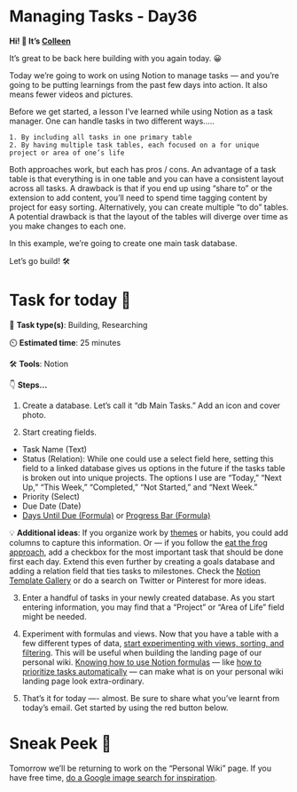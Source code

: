 # Managing Tasks - Day36


**Hi! 👋   It’s [Colleen](https://twitter.com/colleenmbrady)**

It’s great to be back here building with you again today. 😀

Today we’re going to work on using Notion to manage tasks — and you’re going to be putting learnings from the past few days into action. It also means fewer videos and pictures.

Before we get started, a lesson I’ve learned while using Notion as a task manager. One can handle tasks in two different ways.....

    1. By including all tasks in one primary table
    2. By having multiple task tables, each focused on a for unique project or area of one’s life


Both approaches work, but each has pros / cons. An advantage of a task table is that everything is in one table and you can have a consistent layout across all tasks. A drawback is that if you end up using “share to” or the extension to add content, you’ll need to spend time tagging content by project for easy sorting. Alternatively, you can create multiple “to do” tables. A potential drawback is that the layout of the tables will diverge over time as you make changes to each one.

In this example, we’re going to create one main task database.

Let’s go build! 🛠️

# Task for today 🚀

📝 **Task type(s)**: Building, Researching

⏲️ **Estimated time**: 25 minutes

🛠️ **Tools**: Notion

👇 **Steps...**

1. Create a database. Let’s call it “db Main Tasks.” Add an icon and cover photo.

2. Start creating fields.

+ Task Name (Text)
+ Status (Relation): While one could use a select field here, setting this field to a linked database gives us options in the future if the tasks table is broken out into unique projects. The options I use are “Today,” “Next Up,” “This Week,” “Completed,” “Not Started,” and “Next Week.”
+ Priority (Select)
+ Due Date (Date)
+ [Days Until Due (Formula)](https://www.redgregory.com/notion/2020/8/12/notion-deadline-tip-count-days-remaining-and-days-overdue) or [Progress Bar (Formula)](https://www.redgregory.com/notion/2021/6/4/17-progress-bar-designs-in-notion)


💡 **Additional ideas**: If you organize work by [themes](https://www.spica.com/blog/themed-days) or habits, you could add columns to capture this information. Or — if you follow the [eat the frog approach](https://www.briantracy.com/blog/time-management/the-truth-about-frogs/), add a checkbox for the most important task that should be done first each day. Extend this even further by creating a goals database and adding a relation field that ties tasks to milestones. Check the [Notion Template Gallery](https://www.notion.so/templates) or do a search on Twitter or Pinterest for more ideas.

3. Enter a handful of tasks in your newly created database. As you start entering information, you may find that a “Project” or “Area of Life” field might be needed.

4. Experiment with formulas and views. Now that you have a table with a few different types of data, [start experimenting with views, sorting, and filtering](https://www.notion.so/help/views-filters-and-sorts). This will be useful when building the landing page of our personal wiki. [Knowing how to use Notion formulas](https://www.notion.so/help/formulas) — like [how to prioritize tasks automatically](https://www.notion.vip/notion-formulas-prioritize-tasks-automatically/) — can make what is on your personal wiki landing page look extra-ordinary.

5. That’s it for today —- almost. Be sure to share what you’ve learnt from today’s email. Get started by using the red button below.


# Sneak Peek 👀
Tomorrow we’ll be returning to work on the “Personal Wiki” page. If you have free time, [do a Google image search for inspiration](https://www.google.com/search?source=univ&tbm=isch&q=notion+dashboard+inspiration).